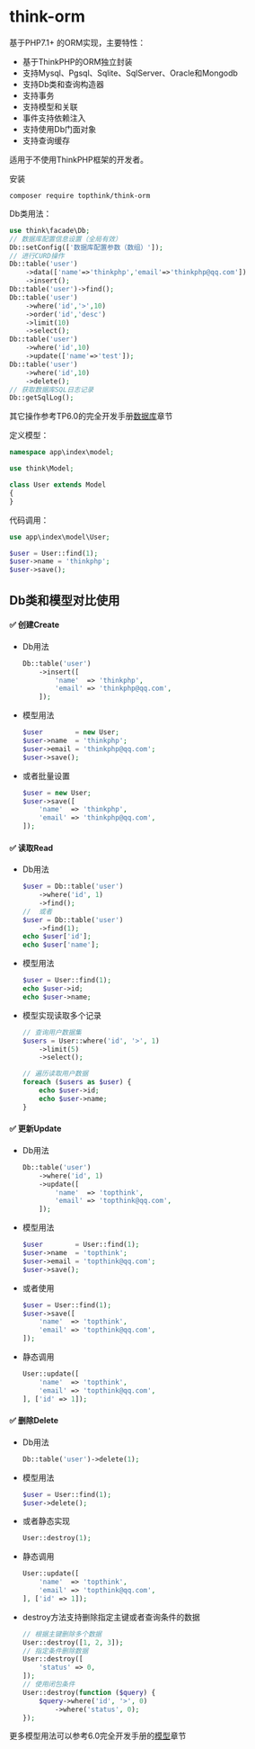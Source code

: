 # think-orm

基于PHP7.1+ 的ORM实现，主要特性：

- 基于ThinkPHP的ORM独立封装
- 支持Mysql、Pgsql、Sqlite、SqlServer、Oracle和Mongodb
- 支持Db类和查询构造器
- 支持事务
- 支持模型和关联
- 事件支持依赖注入
- 支持使用Db门面对象
- 支持查询缓存

适用于不使用ThinkPHP框架的开发者。

安装
~~~
composer require topthink/think-orm
~~~

Db类用法：
~~~php
use think\facade\Db;
// 数据库配置信息设置（全局有效）
Db::setConfig(['数据库配置参数（数组）']);
// 进行CURD操作
Db::table('user')
	->data(['name'=>'thinkphp','email'=>'thinkphp@qq.com'])
	->insert();	
Db::table('user')->find();
Db::table('user')
	->where('id','>',10)
	->order('id','desc')
	->limit(10)
	->select();
Db::table('user')
	->where('id',10)
	->update(['name'=>'test']);	
Db::table('user')
	->where('id',10)
	->delete();
// 获取数据库SQL日志记录
Db::getSqlLog();    
~~~

其它操作参考TP6.0的完全开发手册[数据库](https://www.kancloud.cn/manual/thinkphp6_0/1037530)章节

定义模型：
~~~php
namespace app\index\model;

use think\Model;

class User extends Model
{
}
~~~

代码调用：

~~~php
use app\index\model\User;

$user = User::find(1);
$user->name = 'thinkphp';
$user->save();
~~~

## Db类和模型对比使用
####   :white_check_mark:   创建Create
* Db用法

    ```php
    Db::table('user')
        ->insert([
            'name'  => 'thinkphp',
            'email' => 'thinkphp@qq.com',
        ]);
    ```
* 模型用法

    ```php
   $user        = new User;
   $user->name  = 'thinkphp';
   $user->email = 'thinkphp@qq.com';
   $user->save();
    ```
* 或者批量设置

    ```php
    $user = new User;
    $user->save([
        'name'  => 'thinkphp',
        'email' => 'thinkphp@qq.com',
    ]);
    ```
####  :white_check_mark:  读取Read
* Db用法

    ```php
    $user = Db::table('user')
        ->where('id', 1)
        ->find();
    //  或者
    $user = Db::table('user')
        ->find(1);
    echo $user['id'];
    echo $user['name'];
    ```
* 模型用法

    ```php
    $user = User::find(1);
    echo $user->id;
    echo $user->name;
    ```
* 模型实现读取多个记录

    ```php
    // 查询用户数据集
    $users = User::where('id', '>', 1)
        ->limit(5)
        ->select();
    
    // 遍历读取用户数据
    foreach ($users as $user) {
        echo $user->id;
        echo $user->name;
    }
    ```
####  :white_check_mark:  更新Update
* Db用法

    ```php
    Db::table('user')
        ->where('id', 1)
        ->update([
            'name'  => 'topthink',
            'email' => 'topthink@qq.com',
        ]);
    ```
* 模型用法

    ```php
    $user        = User::find(1);
    $user->name  = 'topthink';
    $user->email = 'topthink@qq.com';
    $user->save();
    ```
* 或者使用

    ```php
    $user = User::find(1);
    $user->save([
        'name'  => 'topthink',
        'email' => 'topthink@qq.com',
    ]);
    ```
* 静态调用

    ```php
    User::update([
        'name'  => 'topthink',
        'email' => 'topthink@qq.com',
    ], ['id' => 1]);
    ```
####  :white_check_mark:  删除Delete
* Db用法

    ```php
    Db::table('user')->delete(1);
    ```
* 模型用法

    ```php
    $user = User::find(1);
    $user->delete();
    ```
* 或者静态实现

    ```php
   User::destroy(1);
    ```
* 静态调用

    ```php
    User::update([
        'name'  => 'topthink',
        'email' => 'topthink@qq.com',
    ], ['id' => 1]);
    ```
* destroy方法支持删除指定主键或者查询条件的数据

    ```php
    // 根据主键删除多个数据
    User::destroy([1, 2, 3]);
    // 指定条件删除数据
    User::destroy([
        'status' => 0,
    ]);
    // 使用闭包条件
    User::destroy(function ($query) {
        $query->where('id', '>', 0)
            ->where('status', 0);
    });
    ```
更多模型用法可以参考6.0完全开发手册的[模型](https://www.kancloud.cn/manual/thinkphp6_0/1037579)章节
